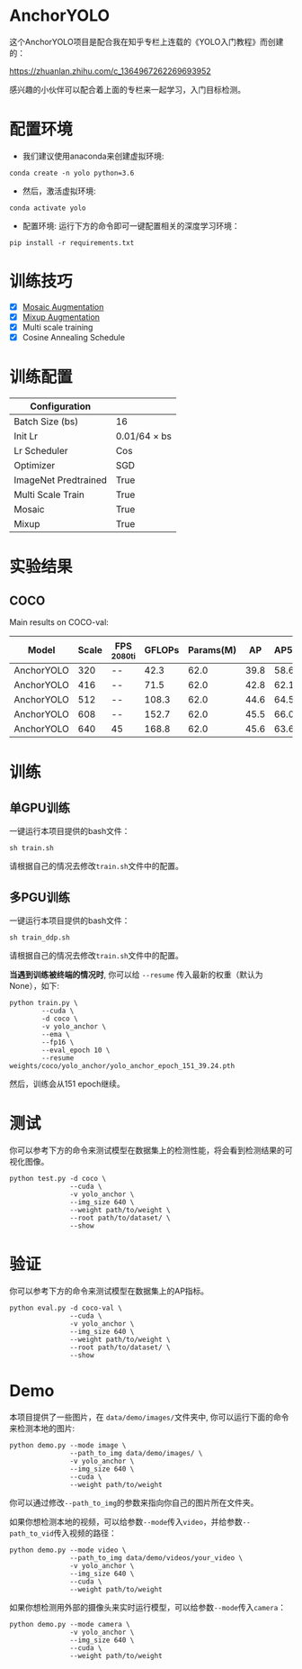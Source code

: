# AnchorYOLO
这个AnchorYOLO项目是配合我在知乎专栏上连载的《YOLO入门教程》而创建的：

https://zhuanlan.zhihu.com/c_1364967262269693952

感兴趣的小伙伴可以配合着上面的专栏来一起学习，入门目标检测。

# 配置环境
- 我们建议使用anaconda来创建虚拟环境:
```Shell
conda create -n yolo python=3.6
```

- 然后，激活虚拟环境:
```Shell
conda activate yolo
```

- 配置环境:
运行下方的命令即可一键配置相关的深度学习环境：
```Shell
pip install -r requirements.txt 
```

# 训练技巧
- [x] [Mosaic Augmentation](https://github.com/yjh0410/FreeYOLO/blob/master/dataset/transforms.py)
- [x] [Mixup Augmentation](https://github.com/yjh0410/FreeYOLO/blob/master/dataset/transforms.py)
- [x] Multi scale training
- [x] Cosine Annealing Schedule

# 训练配置
|   Configuration         |                      |
|-------------------------|----------------------|
| Batch Size (bs)         | 16                   |
| Init Lr                 | 0.01/64 × bs         |
| Lr Scheduler            | Cos                  |
| Optimizer               | SGD                  |
| ImageNet Predtrained    | True                 |
| Multi Scale Train       | True                 |
| Mosaic                  | True                 |
| Mixup                   | True                 |


# 实验结果
## COCO

Main results on COCO-val:

| Model         |  Scale  | FPS<sup><br>2080ti |  GFLOPs | Params(M) |    AP    |    AP50    |  Weight  |
|---------------|---------|--------------------|---------|-----------|----------|------------|----------|
| AnchorYOLO    |  320    |  --                |  42.3   |   62.0    |  39.8    |   58.6     | - |
| AnchorYOLO    |  416    |  --                |  71.5   |   62.0    |  42.8    |   62.1     | - |
| AnchorYOLO    |  512    |  --                |  108.3  |   62.0    |  44.6    |   64.5     | - |
| AnchorYOLO    |  608    |  --                |  152.7  |   62.0    |  45.5    |   66.0     | - |
| AnchorYOLO    |  640    |  45                |  168.8  |   62.0    |  45.6    |   63.6     | [github](https://github.com/yjh0410/PyTorch_AnchorYOLO/releases/download/yolo_anchor_weight/yolo_anchor_45.6.pth) |

# 训练
## 单GPU训练
一键运行本项目提供的bash文件：

```Shell
sh train.sh
```

请根据自己的情况去修改```train.sh```文件中的配置。

## 多PGU训练
一键运行本项目提供的bash文件：

```Shell
sh train_ddp.sh
```

请根据自己的情况去修改```train.sh```文件中的配置。

**当遇到训练被终端的情况时**, 你可以给 `--resume` 传入最新的权重（默认为None），如下:

```Shell
python train.py \
        --cuda \
        -d coco \
        -v yolo_anchor \
        --ema \
        --fp16 \
        --eval_epoch 10 \
        --resume weights/coco/yolo_anchor/yolo_anchor_epoch_151_39.24.pth
```

然后，训练会从151 epoch继续。

# 测试
你可以参考下方的命令来测试模型在数据集上的检测性能，将会看到检测结果的可视化图像。

```Shell
python test.py -d coco \
               --cuda \
               -v yolo_anchor \
               --img_size 640 \
               --weight path/to/weight \
               --root path/to/dataset/ \
               --show
```

# 验证
你可以参考下方的命令来测试模型在数据集上的AP指标。

```Shell
python eval.py -d coco-val \
               --cuda \
               -v yolo_anchor \
               --img_size 640 \
               --weight path/to/weight \
               --root path/to/dataset/ \
               --show
```

# Demo
本项目提供了一些图片，在 `data/demo/images/`文件夹中, 你可以运行下面的命令来检测本地的图片:

```Shell
python demo.py --mode image \
               --path_to_img data/demo/images/ \
               -v yolo_anchor \
               --img_size 640 \
               --cuda \
               --weight path/to/weight
```

你可以通过修改`--path_to_img`的参数来指向你自己的图片所在文件夹。

如果你想检测本地的视频，可以给参数`--mode`传入`video`，并给参数`--path_to_vid`传入视频的路径：

```Shell
python demo.py --mode video \
               --path_to_img data/demo/videos/your_video \
               -v yolo_anchor \
               --img_size 640 \
               --cuda \
               --weight path/to/weight
```

如果你想检测用外部的摄像头来实时运行模型，可以给参数`--mode`传入`camera`：

```Shell
python demo.py --mode camera \
               -v yolo_anchor \
               --img_size 640 \
               --cuda \
               --weight path/to/weight
```
